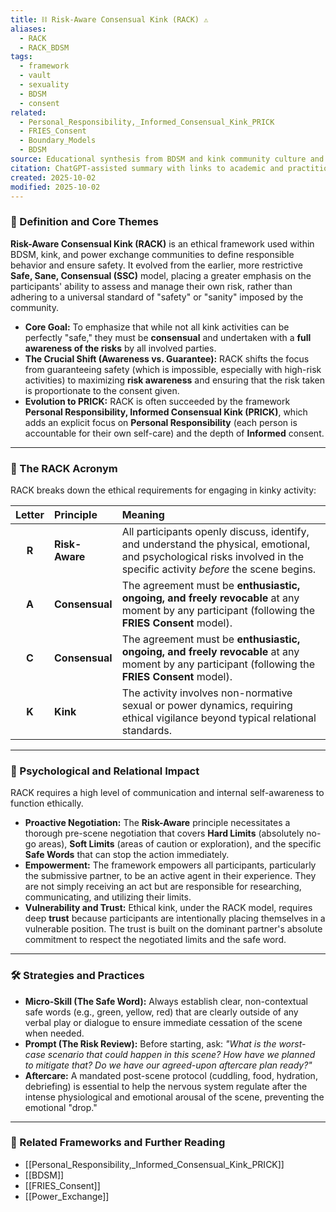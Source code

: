 ```yaml
---
title: ⛓️ Risk-Aware Consensual Kink (RACK) ⚠️
aliases:
  - RACK
  - RACK_BDSM
tags:
  - framework
  - vault
  - sexuality
  - BDSM
  - consent
related:
  - Personal_Responsibility,_Informed_Consensual_Kink_PRICK
  - FRIES_Consent
  - Boundary_Models
  - BDSM
source: Educational synthesis from BDSM and kink community culture and literature
citation: ChatGPT-assisted summary with links to academic and practitioner materials
created: 2025-10-02
modified: 2025-10-02
---
```

### 🧩 Definition and Core Themes

**Risk-Aware Consensual Kink (RACK)** is an ethical framework used within BDSM, kink, and power exchange communities to define responsible behavior and ensure safety. It evolved from the earlier, more restrictive **Safe, Sane, Consensual (SSC)** model, placing a greater emphasis on the participants' ability to assess and manage their own risk, rather than adhering to a universal standard of "safety" or "sanity" imposed by the community.

-   **Core Goal:** To emphasize that while not all kink activities can be perfectly "safe," they must be **consensual** and undertaken with a **full awareness of the risks** by all involved parties.
-   **The Crucial Shift (Awareness vs. Guarantee):** RACK shifts the focus from guaranteeing safety (which is impossible, especially with high-risk activities) to maximizing **risk awareness** and ensuring that the risk taken is proportionate to the consent given.
-   **Evolution to PRICK:** RACK is often succeeded by the framework **Personal Responsibility, Informed Consensual Kink (PRICK)**, which adds an explicit focus on **Personal Responsibility** (each person is accountable for their own self-care) and the depth of **Informed** consent.

---

### 🌿 The RACK Acronym

RACK breaks down the ethical requirements for engaging in kinky activity:

| Letter | Principle | Meaning |
| :----: | :-------- | :------ |
| **R** | **Risk-Aware** | All participants openly discuss, identify, and understand the physical, emotional, and psychological risks involved in the specific activity *before* the scene begins. |
| **A** | **Consensual** | The agreement must be **enthusiastic, ongoing, and freely revocable** at any moment by any participant (following the **FRIES Consent** model). |
| **C** | **Consensual** | The agreement must be **enthusiastic, ongoing, and freely revocable** at any moment by any participant (following the **FRIES Consent** model). |
| **K** | **Kink** | The activity involves non-normative sexual or power dynamics, requiring ethical vigilance beyond typical relational standards. |

---

### 🧠 Psychological and Relational Impact

RACK requires a high level of communication and internal self-awareness to function ethically.

-   **Proactive Negotiation:** The **Risk-Aware** principle necessitates a thorough pre-scene negotiation that covers **Hard Limits** (absolutely no-go areas), **Soft Limits** (areas of caution or exploration), and the specific **Safe Words** that can stop the action immediately.
-   **Empowerment:** The framework empowers all participants, particularly the submissive partner, to be an active agent in their experience. They are not simply receiving an act but are responsible for researching, communicating, and utilizing their limits.
-   **Vulnerability and Trust:** Ethical kink, under the RACK model, requires deep **trust** because participants are intentionally placing themselves in a vulnerable position. The trust is built on the dominant partner's absolute commitment to respect the negotiated limits and the safe word.

---

### 🛠️ Strategies and Practices

-   **Micro-Skill (The Safe Word):** Always establish clear, non-contextual safe words (e.g., green, yellow, red) that are clearly outside of any verbal play or dialogue to ensure immediate cessation of the scene when needed.
-   **Prompt (The Risk Review):** Before starting, ask: *"What is the worst-case scenario that could happen in this scene? How have we planned to mitigate that? Do we have our agreed-upon aftercare plan ready?"*
-   **Aftercare:** A mandated post-scene protocol (cuddling, food, hydration, debriefing) is essential to help the nervous system regulate after the intense physiological and emotional arousal of the scene, preventing the emotional "drop."

---

### 🔗 Related Frameworks and Further Reading

-   [[Personal_Responsibility,_Informed_Consensual_Kink_PRICK]]
-   [[BDSM]]
-   [[FRIES_Consent]]
-   [[Power_Exchange]]
